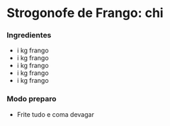 # Strogonofe de Frango: chi

### Ingredientes

 - i kg frango
 - i kg frango
 - i kg frango
 - i kg frango
 - i kg frango
 
 ### Modo preparo
 
  - Frite tudo e coma devagar
